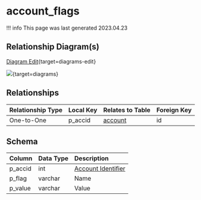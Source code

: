 # account_flags

!!! info
	This page was last generated 2023.04.23

## Relationship Diagram(s)

[Diagram Edit](https://mermaid.live/edit#eyJjb2RlIjoiZXJEaWFncmFtXG4gICAgYWNjb3VudF9mbGFncyB7XG4gICAgICAgIGludHVuc2lnbmVkIHBfYWNjaWRcbiAgICB9XG4gICAgYWNjb3VudCB7XG4gICAgICAgIGludCBpZFxuICAgICAgICB2YXJjaGFyIG5hbWVcbiAgICB9XG4gICAgYWNjb3VudF9mbGFncyB8fC0tb3sgYWNjb3VudCA6IFwiT25lLXRvLU9uZVwiXG5cbiIsIm1lcm1haWQiOnsidGhlbWUiOiJkZWZhdWx0In0sInVwZGF0ZUVkaXRvciI6dHJ1ZSwiYXV0b1N5bmMiOnRydWUsInVwZGF0ZURpYWdyYW0iOnRydWV9){target=diagrams-edit}

[![](https://mermaid.ink/img/eyJjb2RlIjoiZXJEaWFncmFtXG4gICAgYWNjb3VudF9mbGFncyB7XG4gICAgICAgIGludHVuc2lnbmVkIHBfYWNjaWRcbiAgICB9XG4gICAgYWNjb3VudCB7XG4gICAgICAgIGludCBpZFxuICAgICAgICB2YXJjaGFyIG5hbWVcbiAgICB9XG4gICAgYWNjb3VudF9mbGFncyB8fC0tb3sgYWNjb3VudCA6IFwiT25lLXRvLU9uZVwiXG5cbiIsIm1lcm1haWQiOnsidGhlbWUiOiJkZWZhdWx0In0sInVwZGF0ZUVkaXRvciI6dHJ1ZSwiYXV0b1N5bmMiOnRydWUsInVwZGF0ZURpYWdyYW0iOnRydWV9)](https://mermaid.ink/img/eyJjb2RlIjoiZXJEaWFncmFtXG4gICAgYWNjb3VudF9mbGFncyB7XG4gICAgICAgIGludHVuc2lnbmVkIHBfYWNjaWRcbiAgICB9XG4gICAgYWNjb3VudCB7XG4gICAgICAgIGludCBpZFxuICAgICAgICB2YXJjaGFyIG5hbWVcbiAgICB9XG4gICAgYWNjb3VudF9mbGFncyB8fC0tb3sgYWNjb3VudCA6IFwiT25lLXRvLU9uZVwiXG5cbiIsIm1lcm1haWQiOnsidGhlbWUiOiJkZWZhdWx0In0sInVwZGF0ZUVkaXRvciI6dHJ1ZSwiYXV0b1N5bmMiOnRydWUsInVwZGF0ZURpYWdyYW0iOnRydWV9){target=diagrams}


## Relationships

| Relationship Type | Local Key | Relates to Table | Foreign Key |
| :--- | :--- | :--- | :--- |
| One-to-One | p_accid | [account](../../schema/account/account.md) | id |


## Schema

| Column | Data Type | Description |
| :--- | :--- | :--- |
| p_accid | int | [Account Identifier](account.md) |
| p_flag | varchar | Name |
| p_value | varchar | Value |

